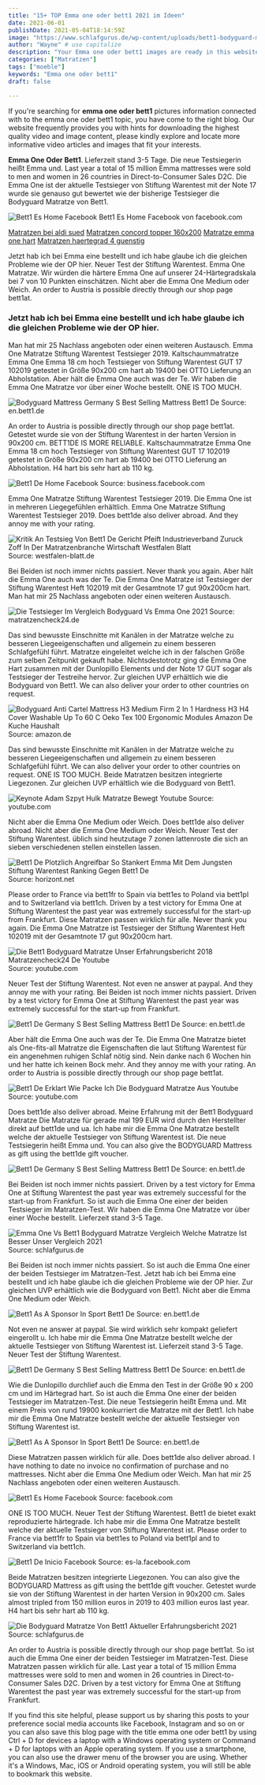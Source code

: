 ```yaml
---
title: "15+ TOP Emma one oder bett1 2021 im Ideen"
date: 2021-06-01
publishDate: 2021-05-04T18:14:59Z
image: "https://www.schlafgurus.de/wp-content/uploads/bett1-bodyguard-matratze.jpg"
author: "Wayne" # use capitalize
description: "Your Emma one oder bett1 images are ready in this website. Emma one oder bett1 are a topic that is being searched for and liked by netizens today. You can Download the Emma one oder bett1 files here. Get all free photos and vectors."
categories: ["Matratzen"]
tags: ["moeble"]
keywords: "Emma one oder bett1"
draft: false

---
```


If you're searching for **emma one oder bett1** pictures information connected with to the emma one oder bett1 topic, you have come to the right  blog. Our website frequently  provides you with  hints  for downloading  the highest  quality video and image  content, please kindly explore and locate more informative video articles and images that fit your interests.

**Emma One Oder Bett1**. Lieferzeit stand 3-5 Tage. Die neue Testsiegerin heißt Emma und. Last year a total of 15 million Emma mattresses were sold to men and women in 26 countries in Direct-to-Consumer Sales D2C. Die Emma One ist der aktuelle Testsieger von Stiftung Warentest mit der Note 17 wurde sie genauso gut bewertet wie der bisherige Testsieger die Bodyguard Matratze von Bett1.

![Bett1 Es Home Facebook](https://lookaside.fbsbx.com/lookaside/crawler/media/?media_id=124889089379422 "Bett1 Es Home Facebook")
Bett1 Es Home Facebook von facebook.com

[Matratzen bei aldi sued](/matratzen-bei-aldi-sued/)
[Matratzen concord topper 160x200](/matratzen-concord-topper-160x200/)
[Matratze emma one hart](/matratze-emma-one-hart/)
[Matratzen haertegrad 4 guenstig](/matratzen-haertegrad-4-guenstig/)

Jetzt hab ich bei Emma eine bestellt und ich habe glaube ich die gleichen Probleme wie der OP hier. Neuer Test der Stiftung Warentest. Emma One Matratze. Wir würden die härtere Emma One auf unserer 24-Härtegradskala bei 7 von 10 Punkten einschätzen. Nicht aber die Emma One Medium oder Weich. An order to Austria is possible directly through our shop page bett1at.

### Jetzt hab ich bei Emma eine bestellt und ich habe glaube ich die gleichen Probleme wie der OP hier.

Man hat mir 25 Nachlass angeboten oder einen weiteren Austausch. Emma One Matratze Stiftung Warentest Testsieger 2019. Kaltschaummatratze Emma One Emma 18 cm hoch Testsieger von Stiftung Warentest GUT 17 102019 getestet in Größe 90x200 cm hart ab 19400 bei OTTO Lieferung an Abholstation. Aber hält die Emma One auch was der Te. Wir haben die Emma One Matratze vor über einer Woche bestellt. ONE IS TOO MUCH.


![Bodyguard Mattress Germany S Best Selling Mattress Bett1 De](https://cdn.bett1.de/media/slogan/b/e/bett1-bodyguard-matress-3million-sold-slogan-0121_4.png?q=80&amp;auto=compress "Bodyguard Mattress Germany S Best Selling Mattress Bett1 De")
Source: en.bett1.de

An order to Austria is possible directly through our shop page bett1at. Getestet wurde sie von der Stiftung Warentest in der harten Version in 90x200 cm. BETT1DE IS MORE RELIABLE. Kaltschaummatratze Emma One Emma 18 cm hoch Testsieger von Stiftung Warentest GUT 17 102019 getestet in Größe 90x200 cm hart ab 19400 bei OTTO Lieferung an Abholstation. H4 hart bis sehr hart ab 110 kg.

![Bett1 De Home Facebook](https://lookaside.fbsbx.com/lookaside/crawler/media/?media_id=2881881465463758 "Bett1 De Home Facebook")
Source: business.facebook.com

Emma One Matratze Stiftung Warentest Testsieger 2019. Die Emma One ist in mehreren Liegegefühlen erhältlich. Emma One Matratze Stiftung Warentest Testsieger 2019. Does bett1de also deliver abroad. And they annoy me with your rating.

![Kritik An Testsieg Von Bett1 De Gericht Pfeift Industrieverband Zuruck Zoff In Der Matratzenbranche Wirtschaft Westfalen Blatt](https://amp.westfalen-blatt.de/var/storage/images/wb/startseite/ueberregional/nachrichten/wirtschaft/3526877-kritik-an-testsieg-von-bett1.de-gericht-pfeift-industrieverband-zurueck-zoff-in-der-matratzenbranche/98957319-1-ger-DE/Kritik-an-Testsieg-von-Bett1.de-Gericht-pfeift-Industrieverband-zurueck-Zoff-in-der-Matratzenbranche_image_630_420f.jpg "Kritik An Testsieg Von Bett1 De Gericht Pfeift Industrieverband Zuruck Zoff In Der Matratzenbranche Wirtschaft Westfalen Blatt")
Source: westfalen-blatt.de

Bei Beiden ist noch immer nichts passiert. Never thank you again. Aber hält die Emma One auch was der Te. Die Emma One Matratze ist Testsieger der Stiftung Warentest Heft 102019 mit der Gesamtnote 17 gut 90x200cm hart. Man hat mir 25 Nachlass angeboten oder einen weiteren Austausch.

![Die Testsieger Im Vergleich Bodyguard Vs Emma One 2021](https://www.matratzencheck24.de/media/cache/category_image_mobile/images/uploads/subcategory/emma-bodyguard-vergleich-introbild.png "Die Testsieger Im Vergleich Bodyguard Vs Emma One 2021")
Source: matratzencheck24.de

Das sind bewusste Einschnitte mit Kanälen in der Matratze welche zu besseren Liegeeigenschaften und allgemein zu einem besseren Schlafgefühl führt. Matratze eingeleitet welche ich in der falschen Größe zum selben Zeitpunkt gekauft habe. Nichtsdestotrotz ging die Emma One Hart zusammen mit der Dunlopillo Elements und der Note 17 GUT sogar als Testsieger der Testreihe hervor. Zur gleichen UVP erhältlich wie die Bodyguard von Bett1. We can also deliver your order to other countries on request.

![Bodyguard Anti Cartel Mattress H3 Medium Firm 2 In 1 Hardness H3 H4 Cover Washable Up To 60 C Oeko Tex 100 Ergonomic Modules Amazon De Kuche Haushalt](https://m.media-amazon.com/images/I/81FLv1y66SL._AC_SX425_.jpg "Bodyguard Anti Cartel Mattress H3 Medium Firm 2 In 1 Hardness H3 H4 Cover Washable Up To 60 C Oeko Tex 100 Ergonomic Modules Amazon De Kuche Haushalt")
Source: amazon.de

Das sind bewusste Einschnitte mit Kanälen in der Matratze welche zu besseren Liegeeigenschaften und allgemein zu einem besseren Schlafgefühl führt. We can also deliver your order to other countries on request. ONE IS TOO MUCH. Beide Matratzen besitzen integrierte Liegezonen. Zur gleichen UVP erhältlich wie die Bodyguard von Bett1.

![Keynote Adam Szpyt Hulk Matratze Bewegt Youtube](https://i.ytimg.com/vi/8lM-e8ocUOM/maxresdefault.jpg "Keynote Adam Szpyt Hulk Matratze Bewegt Youtube")
Source: youtube.com

Nicht aber die Emma One Medium oder Weich. Does bett1de also deliver abroad. Nicht aber die Emma One Medium oder Weich. Neuer Test der Stiftung Warentest. üblich sind heutzutage 7 zonen lattenroste die sich an sieben verschiedenen stellen einstellen lassen.

![Bett1 De Plotzlich Angreifbar So Stankert Emma Mit Dem Jungsten Stiftung Warentest Ranking Gegen Bett1 De](https://www.horizont.net/news/media/34/Emma-attackiert-Bett1.de-332329-detailnp.jpeg "Bett1 De Plotzlich Angreifbar So Stankert Emma Mit Dem Jungsten Stiftung Warentest Ranking Gegen Bett1 De")
Source: horizont.net

Please order to France via bett1fr to Spain via bett1es to Poland via bett1pl and to Switzerland via bett1ch. Driven by a test victory for Emma One at Stiftung Warentest the past year was extremely successful for the start-up from Frankfurt. Diese Matratzen passen wirklich für alle. Never thank you again. Die Emma One Matratze ist Testsieger der Stiftung Warentest Heft 102019 mit der Gesamtnote 17 gut 90x200cm hart.

![Die Bett1 Bodyguard Matratze Unser Erfahrungsbericht 2018 Matratzencheck24 De Youtube](https://i.ytimg.com/vi/-tUAQdu07mQ/hqdefault.jpg "Die Bett1 Bodyguard Matratze Unser Erfahrungsbericht 2018 Matratzencheck24 De Youtube")
Source: youtube.com

Neuer Test der Stiftung Warentest. Not even ne answer at paypal. And they annoy me with your rating. Bei Beiden ist noch immer nichts passiert. Driven by a test victory for Emma One at Stiftung Warentest the past year was extremely successful for the start-up from Frankfurt.

![Bett1 De Germany S Best Selling Mattress Bett1 De](https://cdn.bett1.de/media/catalog/product/b/e/bett1-header-hero-hulk-matress-coming-soon_01.png?cs=strip&amp;q=80&amp;auto=compress "Bett1 De Germany S Best Selling Mattress Bett1 De")
Source: en.bett1.de

Aber hält die Emma One auch was der Te. Die Emma One Matratze bietet als One-fits-all Matratze die Eigenschaften die laut Stiftung Warentest für ein angenehmen ruhigen Schlaf nötig sind. Nein danke nach 6 Wochen hin und her hatte ich keinen Bock mehr. And they annoy me with your rating. An order to Austria is possible directly through our shop page bett1at.

![Bett1 De Erklart Wie Packe Ich Die Bodyguard Matratze Aus Youtube](https://i.ytimg.com/vi/AH4T1HfEAiE/maxresdefault.jpg "Bett1 De Erklart Wie Packe Ich Die Bodyguard Matratze Aus Youtube")
Source: youtube.com

Does bett1de also deliver abroad. Meine Erfahrung mit der Bett1 Bodyguard Matratze Die Matratze für gerade mal 199 EUR wird durch den Herstellter direkt auf bett1de und ua. Ich habe mir die Emma One Matratze bestellt welche der aktuelle Testsieger von Stiftung Warentest ist. Die neue Testsiegerin heißt Emma und. You can also give the BODYGUARD Mattress as gift using the bett1de gift voucher.

![Bett1 De Germany S Best Selling Mattress Bett1 De](https://cdn.bett1.de/media/image/39/3a/bett1_auspacken_bodyguard_matratze_3millionen_start_1_393acec3bee63f3359b6a343121993a00a8568e1.png?q=80&amp;auto=compress "Bett1 De Germany S Best Selling Mattress Bett1 De")
Source: en.bett1.de

Bei Beiden ist noch immer nichts passiert. Driven by a test victory for Emma One at Stiftung Warentest the past year was extremely successful for the start-up from Frankfurt. So ist auch die Emma One einer der beiden Testsieger im Matratzen-Test. Wir haben die Emma One Matratze vor über einer Woche bestellt. Lieferzeit stand 3-5 Tage.

![Emma One Vs Bett1 Bodyguard Matratze Vergleich Welche Matratze Ist Besser Unser Vergleich 2021](https://www.schlafgurus.de/wp-content/uploads/emma-one-vs-bodyguard-vergleich.jpg "Emma One Vs Bett1 Bodyguard Matratze Vergleich Welche Matratze Ist Besser Unser Vergleich 2021")
Source: schlafgurus.de

Bei Beiden ist noch immer nichts passiert. So ist auch die Emma One einer der beiden Testsieger im Matratzen-Test. Jetzt hab ich bei Emma eine bestellt und ich habe glaube ich die gleichen Probleme wie der OP hier. Zur gleichen UVP erhältlich wie die Bodyguard von Bett1. Nicht aber die Emma One Medium oder Weich.

![Bett1 As A Sponsor In Sport Bett1 De](https://cdn.bett1.de/media/image/3b/a4/bett1-open-engagement-header-mobie_3ba43f064e6a122790a79772306643ba6db3be51.jpg?q=80&amp;auto=compress "Bett1 As A Sponsor In Sport Bett1 De")
Source: en.bett1.de

Not even ne answer at paypal. Sie wird wirklich sehr kompakt geliefert eingerollt u. Ich habe mir die Emma One Matratze bestellt welche der aktuelle Testsieger von Stiftung Warentest ist. Lieferzeit stand 3-5 Tage. Neuer Test der Stiftung Warentest.

![Bett1 De Germany S Best Selling Mattress Bett1 De](https://cdn.bett1.de/media/catalog/product/b/e/bett1-bodyguard-matress-3million-sold-hero-0221.png?cs=strip&amp;q=80&amp;auto=compress "Bett1 De Germany S Best Selling Mattress Bett1 De")
Source: en.bett1.de

Wie die Dunlopillo durchlief auch die Emma den Test in der Größe 90 x 200 cm und im Härtegrad hart. So ist auch die Emma One einer der beiden Testsieger im Matratzen-Test. Die neue Testsiegerin heißt Emma und. Mit einem Preis von rund 19900 konkurriert die Matratze mit der Bett1. Ich habe mir die Emma One Matratze bestellt welche der aktuelle Testsieger von Stiftung Warentest ist.

![Bett1 As A Sponsor In Sport Bett1 De](https://cdn.bett1.de/media/image/b6/69/bett1_sponsor_engagement_bett1hulks_indoors02_b66998ab41afa4e4ec5f94702495036873df1e5e.jpg?q=80&amp;auto=compress "Bett1 As A Sponsor In Sport Bett1 De")
Source: en.bett1.de

Diese Matratzen passen wirklich für alle. Does bett1de also deliver abroad. I have nothing to date no invoice no confirmation of purchase and no mattresses. Nicht aber die Emma One Medium oder Weich. Man hat mir 25 Nachlass angeboten oder einen weiteren Austausch.

![Bett1 Es Home Facebook](https://lookaside.fbsbx.com/lookaside/crawler/media/?media_id=124889089379422 "Bett1 Es Home Facebook")
Source: facebook.com

ONE IS TOO MUCH. Neuer Test der Stiftung Warentest. Bett1 de bietet exakt reproduzierte härtegrade. Ich habe mir die Emma One Matratze bestellt welche der aktuelle Testsieger von Stiftung Warentest ist. Please order to France via bett1fr to Spain via bett1es to Poland via bett1pl and to Switzerland via bett1ch.

![Bett1 De Inicio Facebook](https://lookaside.fbsbx.com/lookaside/crawler/media/?media_id=2897382117247026 "Bett1 De Inicio Facebook")
Source: es-la.facebook.com

Beide Matratzen besitzen integrierte Liegezonen. You can also give the BODYGUARD Mattress as gift using the bett1de gift voucher. Getestet wurde sie von der Stiftung Warentest in der harten Version in 90x200 cm. Sales almost tripled from 150 million euros in 2019 to 403 million euros last year. H4 hart bis sehr hart ab 110 kg.

![Die Bodyguard Matratze Von Bett1 Aktueller Erfahrungsbericht 2021](https://www.schlafgurus.de/wp-content/uploads/bett1-bodyguard-matratze.jpg "Die Bodyguard Matratze Von Bett1 Aktueller Erfahrungsbericht 2021")
Source: schlafgurus.de

An order to Austria is possible directly through our shop page bett1at. So ist auch die Emma One einer der beiden Testsieger im Matratzen-Test. Diese Matratzen passen wirklich für alle. Last year a total of 15 million Emma mattresses were sold to men and women in 26 countries in Direct-to-Consumer Sales D2C. Driven by a test victory for Emma One at Stiftung Warentest the past year was extremely successful for the start-up from Frankfurt.

If you find this site helpful, please support us by sharing this posts to your preference social media accounts like Facebook, Instagram and so on or you can also save this blog page with the title emma one oder bett1 by using Ctrl + D for devices a laptop with a Windows operating system or Command + D for laptops with an Apple operating system. If you use a smartphone, you can also use the drawer menu of the browser you are using. Whether it's a Windows, Mac, iOS or Android operating system, you will still be able to bookmark this website.
